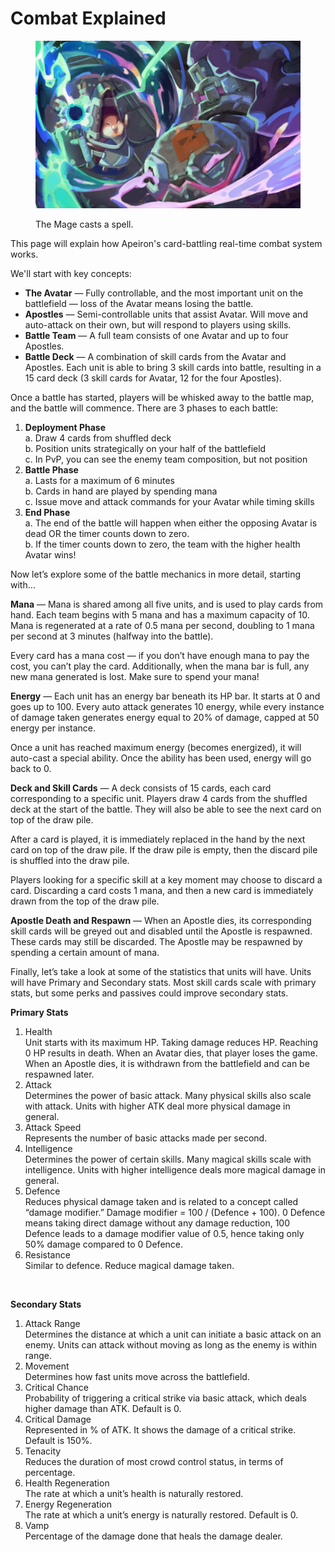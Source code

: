 # Combat Explained

<figure><img src="../../../.gitbook/assets/image (77).png" alt=""><figcaption><p>The Mage casts a spell.</p></figcaption></figure>

This page will explain how Apeiron's card-battling real-time combat system works.&#x20;

&#x20;We'll start with key concepts:

* **The Avatar** — Fully controllable, and the most important unit on the battlefield — loss of the Avatar means losing the battle.
* **Apostles** — Semi-controllable units that assist Avatar. Will move and auto-attack on their own, but will respond to players using skills.
* **Battle Team** — A full team consists of one Avatar and up to four Apostles.
* **Battle Deck** — A combination of skill cards from the Avatar and Apostles. Each unit is able to bring 3 skill cards into battle, resulting in a 15 card deck (3 skill cards for Avatar, 12 for the four Apostles).

Once a battle has started, players will be whisked away to the battle map, and the battle will commence. There are 3 phases to each battle:

1. **Deployment Phase**\
   a. Draw 4 cards from shuffled deck\
   b. Position units strategically on your half of the battlefield\
   c. In PvP, you can see the enemy team composition, but not position
2. **Battle Phase**\
   a. Lasts for a maximum of 6 minutes\
   b. Cards in hand are played by spending mana\
   c. Issue move and attack commands for your Avatar while timing skills
3. **End Phase**\
   a. The end of the battle will happen when either the opposing Avatar is dead OR the timer counts down to zero.\
   b. If the timer counts down to zero, the team with the higher health Avatar wins!

Now let’s explore some of the battle mechanics in more detail, starting with…

**Mana** — Mana is shared among all five units, and is used to play cards from hand. Each team begins with 5 mana and has a maximum capacity of 10. Mana is regenerated at a rate of 0.5 mana per second, doubling to 1 mana per second at 3 minutes (halfway into the battle).

Every card has a mana cost — if you don’t have enough mana to pay the cost, you can’t play the card. Additionally, when the mana bar is full, any new mana generated is lost. Make sure to spend your mana!

**Energy** — Each unit has an energy bar beneath its HP bar. It starts at 0 and goes up to 100. Every auto attack generates 10 energy, while every instance of damage taken generates energy equal to 20% of damage, capped at 50 energy per instance.

Once a unit has reached maximum energy (becomes energized), it will auto-cast a special ability. Once the ability has been used, energy will go back to 0.

**Deck and Skill Cards** — A deck consists of 15 cards, each card corresponding to a specific unit. Players draw 4 cards from the shuffled deck at the start of the battle. They will also be able to see the next card on top of the draw pile.

After a card is played, it is immediately replaced in the hand by the next card on top of the draw pile. If the draw pile is empty, then the discard pile is shuffled into the draw pile.

Players looking for a specific skill at a key moment may choose to discard a card. Discarding a card costs 1 mana, and then a new card is immediately drawn from the top of the draw pile.

**Apostle Death and Respawn** — When an Apostle dies, its corresponding skill cards will be greyed out and disabled until the Apostle is respawned. These cards may still be discarded. The Apostle may be respawned by spending a certain amount of mana.

Finally, let’s take a look at some of the statistics that units will have. Units will have Primary and Secondary stats. Most skill cards scale with primary stats, but some perks and passives could improve secondary stats.

**Primary Stats**

1. Health\
   Unit starts with its maximum HP. Taking damage reduces HP. Reaching 0 HP results in death. When an Avatar dies, that player loses the game. When an Apostle dies, it is withdrawn from the battlefield and can be respawned later.
2. Attack\
   Determines the power of basic attack. Many physical skills also scale with attack. Units with higher ATK deal more physical damage in general.
3. Attack Speed\
   Represents the number of basic attacks made per second.
4. Intelligence\
   Determines the power of certain skills. Many magical skills scale with intelligence. Units with higher intelligence deals more magical damage in general.
5. Defence\
   Reduces physical damage taken and is related to a concept called “damage modifier.” Damage modifier = 100 / (Defence + 100). 0 Defence means taking direct damage without any damage reduction, 100 Defence leads to a damage modifier value of 0.5, hence taking only 50% damage compared to 0 Defence.
6. Resistance\
   Similar to defence. Reduce magical damage taken.

<figure><img src="https://miro.medium.com/v2/resize:fit:529/1*alq7gvHpVWQtVl68QQ1dJw.jpeg" alt=""><figcaption></figcaption></figure>

**Secondary Stats**

1. Attack Range\
   Determines the distance at which a unit can initiate a basic attack on an enemy. Units can attack without moving as long as the enemy is within range.
2. Movement\
   Determines how fast units move across the battlefield.
3. Critical Chance\
   Probability of triggering a critical strike via basic attack, which deals higher damage than ATK. Default is 0.
4. Critical Damage\
   Represented in % of ATK. It shows the damage of a critical strike. Default is 150%.
5. Tenacity\
   Reduces the duration of most crowd control status, in terms of percentage.
6. Health Regeneration\
   The rate at which a unit’s health is naturally restored.
7. Energy Regeneration\
   The rate at which a unit’s energy is naturally restored. Default is 0.
8. Vamp\
   Percentage of the damage done that heals the damage dealer.

